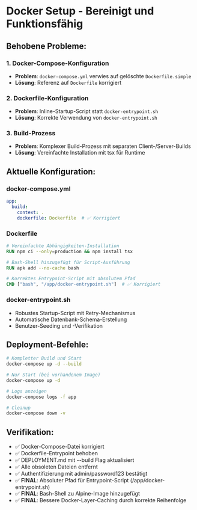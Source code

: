 # Docker Setup - Bereinigt und Funktionsfähig

## Behobene Probleme:

### 1. Docker-Compose-Konfiguration
- **Problem**: `docker-compose.yml` verwies auf gelöschte `Dockerfile.simple`
- **Lösung**: Referenz auf `Dockerfile` korrigiert

### 2. Dockerfile-Konfiguration
- **Problem**: Inline-Startup-Script statt `docker-entrypoint.sh`
- **Lösung**: Korrekte Verwendung von `docker-entrypoint.sh`

### 3. Build-Prozess
- **Problem**: Komplexer Build-Prozess mit separaten Client-/Server-Builds
- **Lösung**: Vereinfachte Installation mit tsx für Runtime

## Aktuelle Konfiguration:

### docker-compose.yml
```yaml
app:
  build: 
    context: .
    dockerfile: Dockerfile  # ✅ Korrigiert
```

### Dockerfile
```dockerfile
# Vereinfachte Abhängigkeiten-Installation
RUN npm ci --only=production && npm install tsx

# Bash-Shell hinzugefügt für Script-Ausführung
RUN apk add --no-cache bash

# Korrektes Entrypoint-Script mit absolutem Pfad
CMD ["bash", "/app/docker-entrypoint.sh"]  # ✅ Korrigiert
```

### docker-entrypoint.sh
- Robustes Startup-Script mit Retry-Mechanismus
- Automatische Datenbank-Schema-Erstellung
- Benutzer-Seeding und -Verifikation

## Deployment-Befehle:

```bash
# Kompletter Build und Start
docker-compose up -d --build

# Nur Start (bei vorhandenem Image)
docker-compose up -d

# Logs anzeigen
docker-compose logs -f app

# Cleanup
docker-compose down -v
```

## Verifikation:
- ✅ Docker-Compose-Datei korrigiert
- ✅ Dockerfile-Entrypoint behoben
- ✅ DEPLOYMENT.md mit --build Flag aktualisiert
- ✅ Alle obsoleten Dateien entfernt
- ✅ Authentifizierung mit admin/password123 bestätigt
- ✅ **FINAL**: Absoluter Pfad für Entrypoint-Script (/app/docker-entrypoint.sh)
- ✅ **FINAL**: Bash-Shell zu Alpine-Image hinzugefügt
- ✅ **FINAL**: Bessere Docker-Layer-Caching durch korrekte Reihenfolge